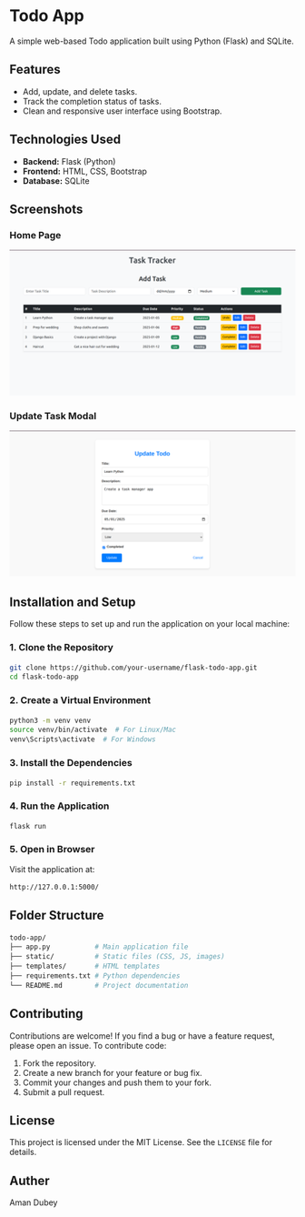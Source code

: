 # Todo App

A simple web-based Todo application built using Python (Flask) and SQLite.

## Features

-   Add, update, and delete tasks.
-   Track the completion status of tasks.
-   Clean and responsive user interface using Bootstrap.

## Technologies Used

-   **Backend:** Flask (Python)
-   **Frontend:** HTML, CSS, Bootstrap
-   **Database:** SQLite

## Screenshots

### Home Page

![Home Page](static/Todo-home.png)

### Update Task Modal

![Update Task](static/Todo-update.png)

## Installation and Setup

Follow these steps to set up and run the application on your local machine:

### 1. Clone the Repository

```bash
git clone https://github.com/your-username/flask-todo-app.git
cd flask-todo-app
```

### 2. Create a Virtual Environment

```bash
python3 -m venv venv
source venv/bin/activate  # For Linux/Mac
venv\Scripts\activate  # For Windows
```

### 3. Install the Dependencies

```bash
pip install -r requirements.txt
```

### 4. Run the Application

```bash
flask run
```

### 5. Open in Browser

Visit the application at:

```bash
http://127.0.0.1:5000/
```

## Folder Structure

```bash
todo-app/
├── app.py           # Main application file
├── static/          # Static files (CSS, JS, images)
├── templates/       # HTML templates
├── requirements.txt # Python dependencies
└── README.md        # Project documentation
```

## Contributing

Contributions are welcome! If you find a bug or have a feature request, please open an issue. To contribute code:

1. Fork the repository.
2. Create a new branch for your feature or bug fix.
3. Commit your changes and push them to your fork.
4. Submit a pull request.

## License

This project is licensed under the MIT License. See the `LICENSE` file for details.

## Auther

Aman Dubey

